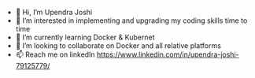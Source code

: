 - 👋 Hi, I’m Upendra Joshi
- 👀 I’m interested in implementing and upgrading my coding skills time to time
- 🌱 I’m currently learning Docker & Kubernet
- 💞️ I’m looking to collaborate on Docker and all relative platforms
- 📫 Reach me on linkedIn https://www.linkedin.com/in/upendra-joshi-79125779/

<!---
joshiupendra/joshiupendra is a ✨ special ✨ repository because its `README.md` (this file) appears on your GitHub profile.
You can click the Preview link to take a look at your changes.
--->
